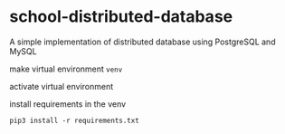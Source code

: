 # school-distributed-database

A simple implementation of distributed database using PostgreSQL and MySQL

make virtual environment `venv`

activate virtual environment

install requirements in the venv
```
pip3 install -r requirements.txt
```
